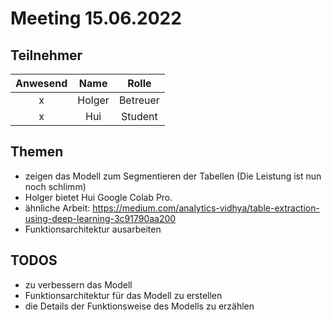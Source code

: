 # Meeting 15.06.2022

## Teilnehmer

**Anwesend**|**Name**|**Rolle**
:-----:|:-----:|:-----:
x|Holger|Betreuer
x|Hui|Student

## Themen
- zeigen das Modell zum Segmentieren der Tabellen (Die Leistung ist nun noch schlimm)
- Holger bietet Hui Google Colab Pro.
- ähnliche Arbeit: https://medium.com/analytics-vidhya/table-extraction-using-deep-learning-3c91790aa200
- Funktionsarchitektur ausarbeiten


## TODOS
- zu verbessern das Modell
- Funktionsarchitektur für das Modell zu erstellen
- die Details der Funktionsweise des Modells zu erzählen